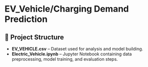 # EV_Vehicle/Charging Demand Prediction

## 📂 Project Structure
- **EV_VEHICLE.csv** – Dataset used for analysis and model building.
- **Electric_Vehicle.ipynb** – Jupyter Notebook containing data preprocessing, model training, and evaluation steps.

